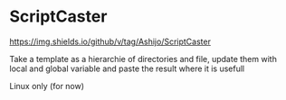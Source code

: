 # ScriptCaster

https://img.shields.io/github/v/tag/Ashijo/ScriptCaster


Take a template as a hierarchie of directories and file, update them with local and global variable and paste the result where it is usefull

Linux only (for now)